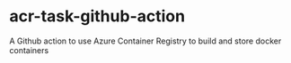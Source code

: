 # acr-task-github-action
A Github action to use Azure Container Registry to build and store docker containers
